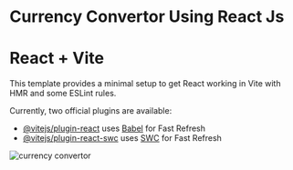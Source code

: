 # Currency Convertor Using React Js
# React + Vite

This template provides a minimal setup to get React working in Vite with HMR and some ESLint rules.

Currently, two official plugins are available:

- [@vitejs/plugin-react](https://github.com/vitejs/vite-plugin-react/blob/main/packages/plugin-react/README.md) uses [Babel](https://babeljs.io/) for Fast Refresh
- [@vitejs/plugin-react-swc](https://github.com/vitejs/vite-plugin-react-swc) uses [SWC](https://swc.rs/) for Fast Refresh

![currency convertor](https://github.com/Arshsandal/Currency-Convertor-Using-React-Js/assets/124792150/7f348414-9071-4eb4-b074-1b9ad3d02ea3)
